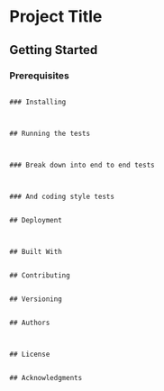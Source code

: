 # Project Title


## Getting Started


### Prerequisites


```

### Installing



## Running the tests



### Break down into end to end tests



### And coding style tests


## Deployment



## Built With


## Contributing


## Versioning


## Authors



## License


## Acknowledgments


